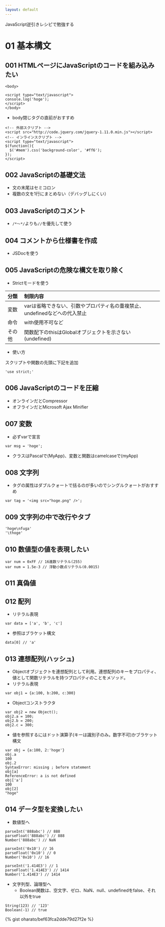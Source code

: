 ```yaml
---
layout: default
---
```

JavaScript逆引きレシピで勉強する

# 01 基本構文

## 001 HTMLページにJavaScriptのコードを組み込みたい

```
<body>

<script type="text/javascript">
console.log('hoge');
</script>
</body>
```

- body閉じタグの直前がおすすめ

```
<!-- 外部スクリプト -->
<script src="http://code.jquery.com/jquery-1.11.0.min.js"></script>
<!-- インラインスクリプト -->
<script type="text/javascript">
$(function(){
  $('#mem').css('background-color', '#ff6');
});
</script>
```

## 002 JavaScriptの基礎文法
- 文の末尾はセミコロン
- 複数の文を1行にまとめない（デバッグしにくい）

## 003 JavaScriptのコメント
- ```/*～*/```よりも```//```を優先して使う

## 004 コメントから仕様書を作成
- JSDocを使う

## 005 JavaScriptの危険な構文を取り除く
- Strictモードを使う

|分類|制限内容|
|:--|:--|
|変数|varは省略できない、引数やプロパティ名の重複禁止、undefinedなどへの代入禁止|
|命令|with使用不可など|
|その他|関数配下のthisはGlobalオブジェクトを示さない(undefined)|

- 使い方

スクリプトや関数の先頭に下記を追加

```
'use strict;'
```

## 006 JavaScriptのコードを圧縮
- オンラインだとCompressor
- オフラインだとMicrosoft Ajax Minifier

## 007 変数
- 必ずvarで宣言

```
var msg = 'hoge';
```

- クラスはPascalで(MyApp)、変数と関数はcamelcaseで(myApp)

## 008 文字列
- タグの属性はダブルクォートで括るのが多いのでシングルクォートがおすすめ

```
var tag = '<img src="hoge.png" />';
```

## 009 文字列の中で改行やタブ

```
'hoge\nfuga'
'\thoge'
```

## 010 数値型の値を表現したい

```
var num = 0xFF // 16進数リテラル(255)
var num = 1.5e-3 // 浮動小数点リテラル(0.0015)
```

## 011 真偽値

## 012 配列
- リテラル表現

```
var data = ['a', 'b', 'c']
```

- 参照はブラケット構文

```
data[0] // 'a'
```

## 013 連想配列(ハッシュ)
- Objectオブジェクトを連想配列として利用。連想配列のキーをプロパティ、値として関数リテラルを持つプロパティのことをメソッド。
- リテラル表現

```
var obj1 = {a:100, b:200, c:300}
```

- Objectコンストラクタ

```
var obj2 = new Object();
obj2.a = 100;
obj2.b = 200;
obj2.c = 300;
```

- 値を参照するにはドット演算子(キーは識別子のみ。数字不可)かブラケット構文

```
var obj = {a:100, 2:'hoge'}
obj.a
100
obj.2
SyntaxError: missing ; before statement
obj[a]
ReferenceError: a is not defined
obj['a']
100
obj[2]
"hoge"
```

## 014 データ型を変換したい
- 数値型へ

```
parseInt('888abc') // 888
parseFloat('888abc') // 888
Number('888abc') // NaN

parseInt('0x10') // 16
parseFloat('0x10') // 0
Number('0x10') // 16

parseInt('1.414E3') // 1
parseFloat('1.414E3') // 1414
Number('1.414E3') // 1414
```

- 文字列型、論理型へ
    - Boolean関数は、空文字、ゼロ、NaN、null、undefinedをfalse、それ以外をtrue

```
String(123) // '123'
Boolean(-1) // true
```


{% gist oharato/bef63fca2dde79d27f2e %}
